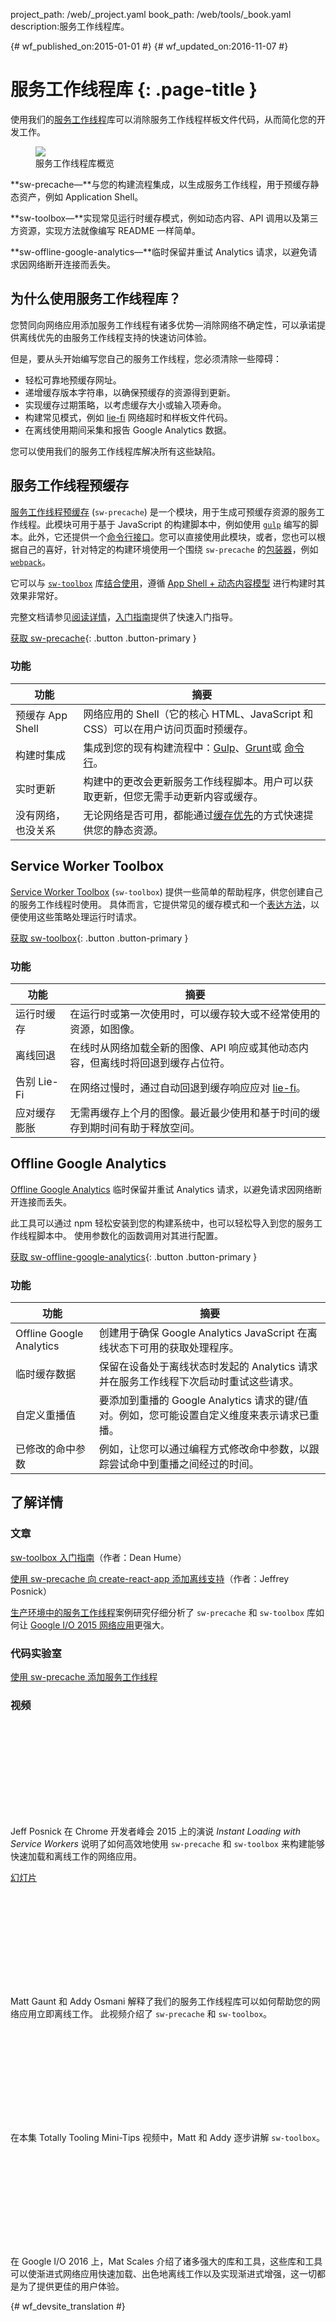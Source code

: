 project_path: /web/_project.yaml
book_path: /web/tools/_book.yaml
description:服务工作线程库。

{# wf_published_on:2015-01-01 #}
{# wf_updated_on:2016-11-07 #}

# 服务工作线程库 {: .page-title }

使用我们的[服务工作线程](/web/fundamentals/getting-started/primers/service-workers)库可以消除服务工作线程样板文件代码，从而简化您的开发工作。



<figure class="attempt-right">
  <img src="/web/tools/images/tools-landing-page.gif">
  <figcaption>服务工作线程库概览</figcaption>
</figure>

**sw-precache&mdash;**与您的构建流程集成，以生成服务工作线程，用于预缓存静态资产，例如 Application Shell。



**sw-toolbox&mdash;**实现常见运行时缓存模式，例如动态内容、API 调用以及第三方资源，实现方法就像编写 README 一样简单。


**sw-offline-google-analytics&mdash;**临时保留并重试 Analytics 请求，以避免请求因网络断开连接而丢失。


<div class="clearfix"></div>

## 为什么使用服务工作线程库？

您赞同向网络应用添加服务工作线程有诸多优势—消除网络不确定性，可以承诺提供离线优先的由服务工作线程支持的快速访问体验。

但是，要从头开始编写您自己的服务工作线程，您必须清除一些障碍：


* 轻松可靠地预缓存网址。 
* 递增缓存版本字符串，以确保预缓存的资源得到更新。
* 实现缓存过期策略，以考虑缓存大小或输入项寿命。
* 构建常见模式，例如 [lie-fi](http://www.urbandictionary.com/define.php?term=lie-fi) 网络超时和样板文件代码。
* 在离线使用期间采集和报告 Google Analytics 数据。


您可以使用我们的服务工作线程库解决所有这些缺陷。


## 服务工作线程预缓存 

[服务工作线程预缓存](https://github.com/GoogleChrome/sw-precache/) (`sw-precache`) 是一个模块，用于生成可预缓存资源的服务工作线程。此模块可用于基于 JavaScript 的构建脚本中，例如使用 [`gulp`](https://gulpjs.com/) 编写的脚本。此外，它还提供一个[命令行接口](https://github.com/GoogleChrome/sw-precache/#command-line-interface)。您可以直接使用此模块，或者，您也可以根据自己的喜好，针对特定的构建环境使用一个围绕 `sw-precache` 的[包装器](https://github.com/GoogleChrome/sw-precache/#wrappers-and-starter-kits)，例如 [`webpack`](https://webpack.github.io/)。




它可以与 [`sw-toolbox`](https://github.com/GoogleChrome/sw-toolbox) 库[结合使用](https://github.com/GoogleChrome/sw-precache/blob/master/sw-precache-and-sw-toolbox.md)，遵循 [App Shell + 动态内容模型](/web/fundamentals/architecture/app-shell) 进行构建时其效果非常好。


完整文档请参见[阅读详情](https://github.com/GoogleChrome/sw-precache/blob/master/README.md)，[入门指南](https://github.com/GoogleChrome/sw-precache/blob/master/GettingStarted.md)提供了快速入门指导。



[获取 sw-precache](https://github.com/GoogleChrome/sw-precache/){: .button .button-primary }

### 功能

| 功能 | 摘要 |
|---------|---------|
| 预缓存 App Shell | 网络应用的 Shell（它的核心 HTML、JavaScript 和 CSS）可以在用户访问页面时预缓存。|
| 构建时集成 | 集成到您的现有构建流程中：[Gulp](https://github.com/GoogleChrome/sw-precache/blob/master/demo/gulpfile.js)、[Grunt](https://github.com/GoogleChrome/sw-precache/blob/master/demo/Gruntfile.js)或 [命令行](https://github.com/GoogleChrome/sw-precache#command-line-interface)。|
| 实时更新 | 构建中的更改会更新服务工作线程脚本。用户可以获取更新，但您无需手动更新内容或缓存。|
| 没有网络，也没关系 | 无论网络是否可用，都能通过[缓存优先](/web/fundamentals/instant-and-offline/offline-cookbook/#cache-falling-back-to-network)的方式快速提供您的静态资源。|

## Service Worker Toolbox

[Service Worker Toolbox](https://github.com/GoogleChrome/sw-toolbox/) (`sw-toolbox`) 提供一些简单的帮助程序，供您创建自己的服务工作线程时使用。
具体而言，它提供常见的缓存模式和一个[表达方法](https://googlechrome.github.io/sw-toolbox/docs/master/tutorial-api#expressive-approach)，以便使用这些策略处理运行时请求。


 

[获取 sw-toolbox](https://github.com/GoogleChrome/sw-toolbox/){: .button .button-primary }

### 功能

| 功能 | 摘要 |
|---------|---------|
| 运行时缓存 | 在运行时或第一次使用时，可以缓存较大或不经常使用的资源，如图像。|
| 离线回退 | 在线时从网络加载全新的图像、API 响应或其他动态内容，但离线时将回退到缓存占位符。|
| 告别 Lie-Fi | 在网络过慢时，通过自动回退到缓存响应应对 [lie-fi](https://www.youtube.com/watch?v=oRcxExzWlc0)。|
| 应对缓存膨胀 | 无需再缓存上个月的图像。最近最少使用和基于时间的缓存到期时间有助于释放空间。|

## Offline Google Analytics

[Offline Google Analytics](https://github.com/GoogleChrome/sw-helpers/tree/master/packages/sw-offline-google-analytics) 临时保留并重试 Analytics 请求，以避免请求因网络断开连接而丢失。

此工具可以通过 npm 轻松安装到您的构建系统中，也可以轻松导入到您的服务工作线程脚本中。
使用参数化的函数调用对其进行配置。


[获取 sw-offline-google-analytics](https://github.com/GoogleChrome/sw-helpers/tree/master/packages/sw-offline-google-analytics){: .button .button-primary }

### 功能

| 功能 | 摘要 |
|---------|---------|
| Offline Google Analytics | 创建用于确保 Google Analytics JavaScript 在离线状态下可用的获取处理程序。|
| 临时缓存数据 | 保留在设备处于离线状态时发起的 Analytics 请求并在服务工作线程下次启动时重试这些请求。|
| 自定义重播值 | 要添加到重播的 Google Analytics 请求的键/值对。例如，您可能设置自定义维度来表示请求已重播。|
| 已修改的命中参数 | 例如，让您可以通过编程方式修改命中参数，以跟踪尝试命中到重播之间经过的时间。|

## 了解详情

### 文章

[sw-toolbox 入门指南](http://deanhume.com/home/blogpost/getting-started-with-the-service-worker-toolbox/10134)（作者：Dean Hume）

[使用 sw-precache 向 create-react-app 添加离线支持](https://medium.com/dev-channel/create-react-pwa-7b69425ffa86#.nqsrshawm)（作者：Jeffrey Posnick）

[生产环境中的服务工作线程](/web/showcase/case-study/service-workers-iowa)案例研究仔细分析了 `sw-precache` 和 `sw-toolbox`
库如何让 [Google I/O 2015 网络应用](https://events.google.com/io2015/)更强大。



### 代码实验室

[使用 sw-precache 添加服务工作线程](https://codelabs.developers.google.com/codelabs/sw-precache/index.html#0)

### 视频

<div class="video-wrapper">
  <iframe class="devsite-embedded-youtube-video" data-video-id="jCKZDTtUA2A"
          data-autohide="1" data-showinfo="0" frameborder="0" allowfullscreen>
  </iframe>
</div>

Jeff Posnick 在 Chrome 开发者峰会 2015 上的演说 _Instant Loading with Service Workers_ 说明了如何高效地使用
`sw-precache` 和 `sw-toolbox` 来构建能够快速加载和离线工作的网络应用。



[幻灯片](https://speakerdeck.com/jeffposnick/instant-loading-with-service-workers-chrome-dev-summit-15)

<div style="clear:both;"></div>

<div class="video-wrapper">
  <iframe class="devsite-embedded-youtube-video" data-video-id="IIRj8DftkqE"
          data-autohide="1" data-showinfo="0" frameborder="0" allowfullscreen>
  </iframe>
</div>

Matt Gaunt 和 Addy Osmani 解释了我们的服务工作线程库可以如何帮助您的网络应用立即离线工作。
此视频介绍了 `sw-precache` 和 `sw-toolbox`。


<div style="clear:both;"></div>

<div class="video-wrapper">
  <iframe class="devsite-embedded-youtube-video" data-video-id="gfHXekzD7p0"
          data-autohide="1" data-showinfo="0" frameborder="0" allowfullscreen>
  </iframe>
</div>

在本集 Totally Tooling Mini-Tips 视频中，Matt 和 Addy 逐步讲解 `sw-toolbox`。


<div style="clear:both;"></div>

<div class="video-wrapper">
  <iframe class="devsite-embedded-youtube-video" data-video-id="Use459WBeWc"
          data-autohide="1" data-showinfo="0" frameborder="0" allowfullscreen>
  </iframe>
</div>

在 Google I/O 2016 上，Mat Scales 介绍了诸多强大的库和工具，这些库和工具可以使渐进式网络应用快速加载、出色地离线工作以及实现渐进式增强，这一切都是为了提供更佳的用户体验。




{# wf_devsite_translation #}
